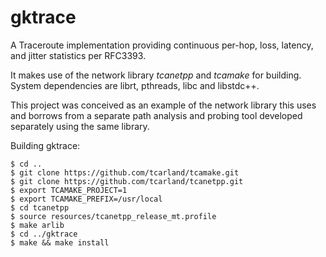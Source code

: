 gktrace
========

A Traceroute implementation providing continuous per-hop, loss, 
latency, and jitter statistics per RFC3393.

It makes use of the network library *tcanetpp* and *tcamake* for 
building. System dependencies are librt, pthreads, libc and libstdc++.

This project was conceived as an example of the network library this 
uses and borrows from a separate path analysis and probing tool 
developed separately using the same library.

Building gktrace:
```
$ cd ..
$ git clone https://github.com/tcarland/tcamake.git
$ git clone https://github.com/tcarland/tcanetpp.git
$ export TCAMAKE_PROJECT=1
$ export TCAMAKE_PREFIX=/usr/local
$ cd tcanetpp
$ source resources/tcanetpp_release_mt.profile
$ make arlib
$ cd ../gktrace
$ make && make install
```